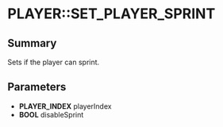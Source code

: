 # PLAYER::SET_PLAYER_SPRINT

## Summary
Sets if the player can sprint.

## Parameters
* **PLAYER_INDEX** playerIndex
* **BOOL** disableSprint